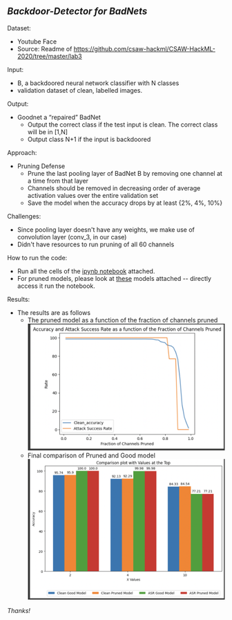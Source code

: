 ## ***Backdoor-Detector for BadNets***

Dataset: 
- Youtube Face
- Source: Readme of https://github.com/csaw-hackml/CSAW-HackML-2020/tree/master/lab3

Input:
- B, a backdoored neural network classifier with N classes
- validation dataset of clean, labelled images.

Output:
- Goodnet a “repaired” BadNet
  - Output the correct class if the test input is clean. The correct class will be in [1,N]
  - Output class N+1 if the input is backdoored

Approach:
- Pruning Defense
  -  Prune the last pooling layer of BadNet B by removing one channel at a time from that layer
  -  Channels should be removed in decreasing order of average activation values over the entire validation set
  -  Save the model when the accuracy drops by at least {2%, 4%, 10%}
 
Challenges:
- Since pooling layer doesn't have any weights, we make use of convolution layer (conv_3, in our case)
- Didn't have resources to run pruning of all 60 channels

How to run the code:
- Run all the cells of the [ipynb notebook](https://github.com/shreya1313/backdoor-detector/blob/main/backdoor_detector.ipynb) attached.
- For pruned models, please look at [these](https://github.com/shreya1313/backdoor-detector/tree/main/models) models attached -- directly access it run the notebook.

Results:
- The results are as follows
    - The pruned model as a function of the fraction of channels pruned
      ![Plot](https://github.com/shreya1313/backdoor-detector/blob/main/screenshots/pruned_model_plot.png)
    - Final comparison of Pruned and Good model
      ![Plot](https://github.com/shreya1313/backdoor-detector/blob/main/screenshots/final_comparison.png)

_Thanks!_
